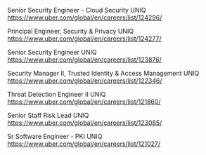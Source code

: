 Senior Security Engineer - Cloud Security UNIQ https://www.uber.com/global/en/careers/list/124296/

Principal Engineer, Security & Privacy UNIQ https://www.uber.com/global/en/careers/list/124277/

Senior Security Engineer UNIQ https://www.uber.com/global/en/careers/list/123876/

Security Manager II, Trusted Identity & Access Management UNIQ https://www.uber.com/global/en/careers/list/122346/

Threat Detection Engineer II UNIQ https://www.uber.com/global/en/careers/list/121860/

Senior Staff Risk Lead UNIQ https://www.uber.com/global/en/careers/list/123085/

Sr Software Engineer - PKI UNIQ https://www.uber.com/global/en/careers/list/121027/

